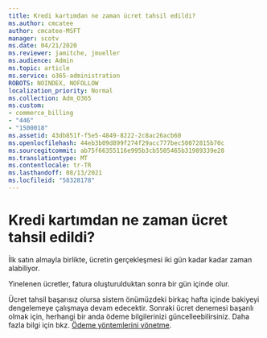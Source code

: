 ```yaml
---
title: Kredi kartımdan ne zaman ücret tahsil edildi?
ms.author: cmcatee
author: cmcatee-MSFT
manager: scotv
ms.date: 04/21/2020
ms.reviewer: jamitche, jmueller
ms.audience: Admin
ms.topic: article
ms.service: o365-administration
ROBOTS: NOINDEX, NOFOLLOW
localization_priority: Normal
ms.collection: Adm_O365
ms.custom:
- commerce_billing
- "446"
- "1500018"
ms.assetid: 43db851f-f5e5-4849-8222-2c8ac26acb60
ms.openlocfilehash: 44eb3b09d899f274f29acc777bec50072815b70c
ms.sourcegitcommit: ab75f66355116e995b3cb5505465b31989339e28
ms.translationtype: MT
ms.contentlocale: tr-TR
ms.lasthandoff: 08/13/2021
ms.locfileid: "58328178"
---
```

# <a name="when-is-my-credit-card-charged"></a>Kredi kartımdan ne zaman ücret tahsil edildi?

İlk satın almayla birlikte, ücretin gerçekleşmesi iki gün kadar kadar zaman alabiliyor.
  
Yinelenen ücretler, fatura oluşturulduktan sonra bir gün içinde olur.
  
Ücret tahsil başarısız olursa sistem önümüzdeki birkaç hafta içinde bakiyeyi dengelemeye çalışmaya devam edecektir. Sonraki ücret denemesi başarılı olmak için, herhangi bir anda ödeme bilgilerinizi güncelleebilirsiniz. Daha fazla bilgi için bkz. [Ödeme yöntemlerini yönetme](https://docs.microsoft.com/microsoft-365/commerce/billing-and-payments/manage-payment-methods).